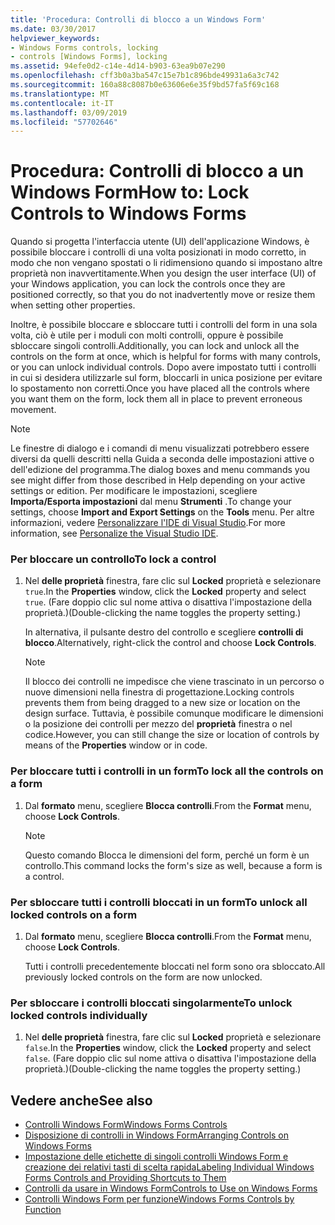 ```yaml
---
title: 'Procedura: Controlli di blocco a un Windows Form'
ms.date: 03/30/2017
helpviewer_keywords:
- Windows Forms controls, locking
- controls [Windows Forms], locking
ms.assetid: 94efe0d2-c14e-4d14-b903-63ea9b07e290
ms.openlocfilehash: cff3b0a3ba547c15e7b1c896bde49931a6a3c742
ms.sourcegitcommit: 160a88c8087b0e63606e6e35f9bd57fa5f69c168
ms.translationtype: MT
ms.contentlocale: it-IT
ms.lasthandoff: 03/09/2019
ms.locfileid: "57702646"
---
```

# <a name="how-to-lock-controls-to-windows-forms"></a><span data-ttu-id="5812d-102">Procedura: Controlli di blocco a un Windows Form</span><span class="sxs-lookup"><span data-stu-id="5812d-102">How to: Lock Controls to Windows Forms</span></span>
<span data-ttu-id="5812d-103">Quando si progetta l'interfaccia utente (UI) dell'applicazione Windows, è possibile bloccare i controlli di una volta posizionati in modo corretto, in modo che non vengano spostati o li ridimensiono quando si impostano altre proprietà non inavvertitamente.</span><span class="sxs-lookup"><span data-stu-id="5812d-103">When you design the user interface (UI) of your Windows application, you can lock the controls once they are positioned correctly, so that you do not inadvertently move or resize them when setting other properties.</span></span>  
  
 <span data-ttu-id="5812d-104">Inoltre, è possibile bloccare e sbloccare tutti i controlli del form in una sola volta, ciò è utile per i moduli con molti controlli, oppure è possibile sbloccare singoli controlli.</span><span class="sxs-lookup"><span data-stu-id="5812d-104">Additionally, you can lock and unlock all the controls on the form at once, which is helpful for forms with many controls, or you can unlock individual controls.</span></span> <span data-ttu-id="5812d-105">Dopo avere impostato tutti i controlli in cui si desidera utilizzarle sul form, bloccarli in unica posizione per evitare lo spostamento non corretti.</span><span class="sxs-lookup"><span data-stu-id="5812d-105">Once you have placed all the controls where you want them on the form, lock them all in place to prevent erroneous movement.</span></span>  
  
> [!NOTE]
>  <span data-ttu-id="5812d-106">Le finestre di dialogo e i comandi di menu visualizzati potrebbero essere diversi da quelli descritti nella Guida a seconda delle impostazioni attive o dell'edizione del programma.</span><span class="sxs-lookup"><span data-stu-id="5812d-106">The dialog boxes and menu commands you see might differ from those described in Help depending on your active settings or edition.</span></span> <span data-ttu-id="5812d-107">Per modificare le impostazioni, scegliere **Importa/Esporta impostazioni** dal menu **Strumenti** .</span><span class="sxs-lookup"><span data-stu-id="5812d-107">To change your settings, choose **Import and Export Settings** on the **Tools** menu.</span></span> <span data-ttu-id="5812d-108">Per altre informazioni, vedere [Personalizzare l'IDE di Visual Studio](/visualstudio/ide/personalizing-the-visual-studio-ide).</span><span class="sxs-lookup"><span data-stu-id="5812d-108">For more information, see [Personalize the Visual Studio IDE](/visualstudio/ide/personalizing-the-visual-studio-ide).</span></span>  
  
### <a name="to-lock-a-control"></a><span data-ttu-id="5812d-109">Per bloccare un controllo</span><span class="sxs-lookup"><span data-stu-id="5812d-109">To lock a control</span></span>  
  
1.  <span data-ttu-id="5812d-110">Nel **delle proprietà** finestra, fare clic sul **Locked** proprietà e selezionare `true`.</span><span class="sxs-lookup"><span data-stu-id="5812d-110">In the **Properties** window, click the **Locked** property and select `true`.</span></span> <span data-ttu-id="5812d-111">(Fare doppio clic sul nome attiva o disattiva l'impostazione della proprietà.)</span><span class="sxs-lookup"><span data-stu-id="5812d-111">(Double-clicking the name toggles the property setting.)</span></span>  
  
     <span data-ttu-id="5812d-112">In alternativa, il pulsante destro del controllo e scegliere **controlli di blocco**.</span><span class="sxs-lookup"><span data-stu-id="5812d-112">Alternatively, right-click the control and choose **Lock Controls**.</span></span>  
  
    > [!NOTE]
    >  <span data-ttu-id="5812d-113">Il blocco dei controlli ne impedisce che viene trascinato in un percorso o nuove dimensioni nella finestra di progettazione.</span><span class="sxs-lookup"><span data-stu-id="5812d-113">Locking controls prevents them from being dragged to a new size or location on the design surface.</span></span> <span data-ttu-id="5812d-114">Tuttavia, è possibile comunque modificare le dimensioni o la posizione dei controlli per mezzo del **proprietà** finestra o nel codice.</span><span class="sxs-lookup"><span data-stu-id="5812d-114">However, you can still change the size or location of controls by means of the **Properties** window or in code.</span></span>  
  
### <a name="to-lock-all-the-controls-on-a-form"></a><span data-ttu-id="5812d-115">Per bloccare tutti i controlli in un form</span><span class="sxs-lookup"><span data-stu-id="5812d-115">To lock all the controls on a form</span></span>  
  
1.  <span data-ttu-id="5812d-116">Dal **formato** menu, scegliere **Blocca controlli**.</span><span class="sxs-lookup"><span data-stu-id="5812d-116">From the **Format** menu, choose **Lock Controls**.</span></span>  
  
    > [!NOTE]
    >  <span data-ttu-id="5812d-117">Questo comando Blocca le dimensioni del form, perché un form è un controllo.</span><span class="sxs-lookup"><span data-stu-id="5812d-117">This command locks the form's size as well, because a form is a control.</span></span>  
  
### <a name="to-unlock-all-locked-controls-on-a-form"></a><span data-ttu-id="5812d-118">Per sbloccare tutti i controlli bloccati in un form</span><span class="sxs-lookup"><span data-stu-id="5812d-118">To unlock all locked controls on a form</span></span>  
  
1.  <span data-ttu-id="5812d-119">Dal **formato** menu, scegliere **Blocca controlli**.</span><span class="sxs-lookup"><span data-stu-id="5812d-119">From the **Format** menu, choose **Lock Controls**.</span></span>  
  
     <span data-ttu-id="5812d-120">Tutti i controlli precedentemente bloccati nel form sono ora sbloccato.</span><span class="sxs-lookup"><span data-stu-id="5812d-120">All previously locked controls on the form are now unlocked.</span></span>  
  
### <a name="to-unlock-locked-controls-individually"></a><span data-ttu-id="5812d-121">Per sbloccare i controlli bloccati singolarmente</span><span class="sxs-lookup"><span data-stu-id="5812d-121">To unlock locked controls individually</span></span>  
  
1.  <span data-ttu-id="5812d-122">Nel **delle proprietà** finestra, fare clic sul **Locked** proprietà e selezionare `false`.</span><span class="sxs-lookup"><span data-stu-id="5812d-122">In the **Properties** window, click the **Locked** property and select `false`.</span></span> <span data-ttu-id="5812d-123">(Fare doppio clic sul nome attiva o disattiva l'impostazione della proprietà.)</span><span class="sxs-lookup"><span data-stu-id="5812d-123">(Double-clicking the name toggles the property setting.)</span></span>  
  
## <a name="see-also"></a><span data-ttu-id="5812d-124">Vedere anche</span><span class="sxs-lookup"><span data-stu-id="5812d-124">See also</span></span>
- [<span data-ttu-id="5812d-125">Controlli Windows Form</span><span class="sxs-lookup"><span data-stu-id="5812d-125">Windows Forms Controls</span></span>](index.md)
- [<span data-ttu-id="5812d-126">Disposizione di controlli in Windows Form</span><span class="sxs-lookup"><span data-stu-id="5812d-126">Arranging Controls on Windows Forms</span></span>](arranging-controls-on-windows-forms.md)
- [<span data-ttu-id="5812d-127">Impostazione delle etichette di singoli controlli Windows Form e creazione dei relativi tasti di scelta rapida</span><span class="sxs-lookup"><span data-stu-id="5812d-127">Labeling Individual Windows Forms Controls and Providing Shortcuts to Them</span></span>](labeling-individual-windows-forms-controls-and-providing-shortcuts-to-them.md)
- [<span data-ttu-id="5812d-128">Controlli da usare in Windows Form</span><span class="sxs-lookup"><span data-stu-id="5812d-128">Controls to Use on Windows Forms</span></span>](controls-to-use-on-windows-forms.md)
- [<span data-ttu-id="5812d-129">Controlli Windows Form per funzione</span><span class="sxs-lookup"><span data-stu-id="5812d-129">Windows Forms Controls by Function</span></span>](windows-forms-controls-by-function.md)

